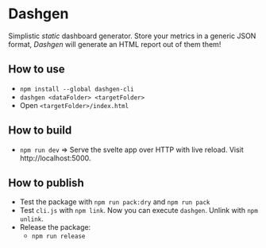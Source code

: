 # Dashgen

Simplistic _static_ dashboard generator. Store your metrics in a generic JSON format, _Dashgen_ will generate an HTML report out of them them!

## How to use

- `npm install --global dashgen-cli`
- `dashgen <dataFolder> <targetFolder>`
- Open `<targetFolder>/index.html`

## How to build

- `npm run dev` => Serve the svelte app over HTTP with live reload. Visit http://localhost:5000.

## How to publish

- Test the package with `npm run pack:dry` and `npm run pack`
- Test `cli.js` with `npm link`. Now you can execute `dashgen`. Unlink with `npm unlink`.
- Release the package:
  - `npm run release`
